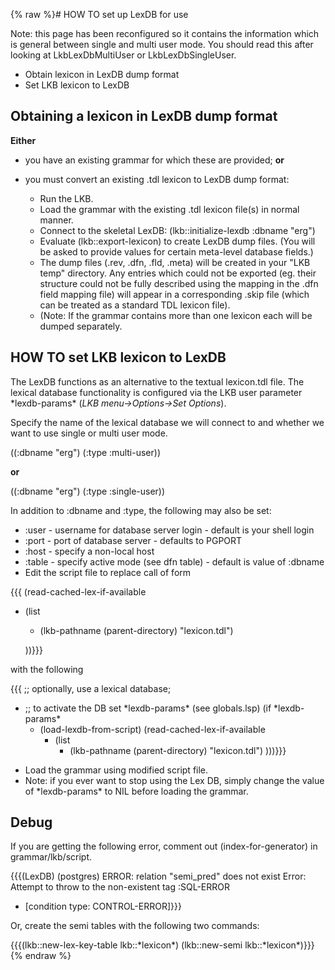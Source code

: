 {% raw %}# HOW TO set up LexDB for use

Note: this page has been reconfigured so it contains the information
which is general between single and multi user mode. You should read
this after looking at LkbLexDbMultiUser or
LkbLexDbSingleUser.

- Obtain lexicon in LexDB dump format
- Set LKB lexicon to LexDB

## Obtaining a lexicon in LexDB dump format

**Either**

- you have an existing grammar for which these are provided; **or**
- you must convert an existing .tdl lexicon to LexDB dump format:
  
  - Run the LKB.
  - Load the grammar with the existing .tdl lexicon file(s) in
normal manner.
  - Connect to the skeletal LexDB:
(lkb::initialize-lexdb :dbname "erg")
  - Evaluate (lkb::export-lexicon) to create LexDB dump files. (You
will be asked to provide values for certain meta-level database
fields.)
  - The dump files (.rev, .dfn, .fld, .meta) will be created in your
"LKB temp" directory. Any entries which could not be exported
(eg. their structure could not be fully described using the
mapping in the .dfn field mapping file) will appear in a
corresponding .skip file (which can be treated as a standard TDL
lexicon file).
  - (Note: If the grammar contains more than one lexicon each will
be dumped separately.

## HOW TO set LKB lexicon to LexDB

The LexDB functions as an alternative to the textual lexicon.tdl file.
The lexical database functionality is configured via the LKB user
parameter \*lexdb-params\* (*LKB menu-&gt;Options-&gt;Set Options*).

Specify the name of the lexical database we will connect to and whether
we want to use single or multi user mode.

((:dbname "erg") (:type :multi-user)) 

**or**

((:dbname "erg") (:type :single-user)) 

In addition to :dbname and :type, the following may also be set:

- :user - username for database server login - default is your shell
login
- :port - port of database server - defaults to PGPORT
- :host - specify a non-local host
- :table - specify active mode (see dfn table) - default is value of
:dbname
- Edit the script file to replace call of form

{{{ (read-cached-lex-if-available

- (list
  - (lkb-pathname (parent-directory) "lexicon.tdl")
  
  ))}}}

with the following

{{{ ;; optionally, use a lexical database;

- ;; to activate the DB set \*lexdb-params\* (see globals.lsp) (if
\*lexdb-params\*
  - (load-lexdb-from-script) (read-cached-lex-if-available
    - (list
      - (lkb-pathname (parent-directory) "lexicon.tdl") )))}}}

<!-- -->


- Load the grammar using modified script file.
- Note: if you ever want to stop using the Lex DB, simply change the
value of \*lexdb-params\* to NIL before loading the grammar.

## Debug

If you are getting the following error, comment out
(index-for-generator) in grammar/lkb/script.

{{{(LexDB) (postgres) ERROR: relation "semi\_pred" does not exist Error:
Attempt to throw to the non-existent tag :SQL-ERROR

- \[condition type: CONTROL-ERROR\]}}}

Or, create the semi tables with the following two commands:

{{{(lkb::new-lex-key-table lkb::\*lexicon\*) (lkb::new-semi
lkb::\*lexicon\*)}}}
<update date omitted for speed>{% endraw %}